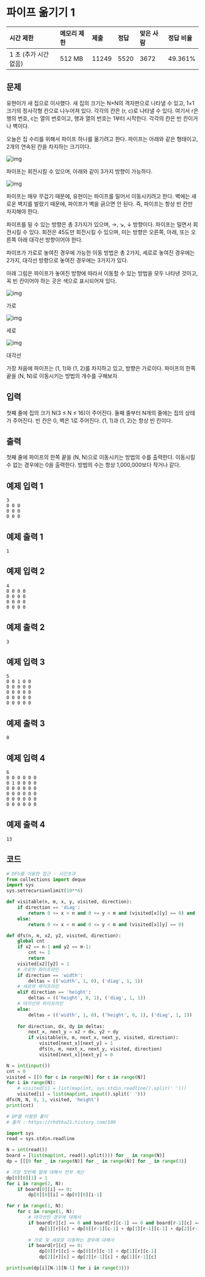 # 파이프 옮기기 1 

| 시간 제한             | 메모리 제한 | 제출  | 정답 | 맞은 사람 | 정답 비율 |
| :-------------------- | :---------- | :---- | :--- | :-------- | :-------- |
| 1 초 (추가 시간 없음) | 512 MB      | 11249 | 5520 | 3672      | 49.361%   |

## 문제

유현이가 새 집으로 이사했다. 새 집의 크기는 N×N의 격자판으로 나타낼 수 있고, 1×1크기의 정사각형 칸으로 나누어져 있다. 각각의 칸은 (r, c)로 나타낼 수 있다. 여기서 r은 행의 번호, c는 열의 번호이고, 행과 열의 번호는 1부터 시작한다. 각각의 칸은 빈 칸이거나 벽이다.

오늘은 집 수리를 위해서 파이프 하나를 옮기려고 한다. 파이프는 아래와 같은 형태이고, 2개의 연속된 칸을 차지하는 크기이다.

![img](https://upload.acmicpc.net/3ceac594-87df-487d-9152-c532f7136e1e/-/preview/)

파이프는 회전시킬 수 있으며, 아래와 같이 3가지 방향이 가능하다.

![img](https://upload.acmicpc.net/b29efafa-dbae-4522-809c-76d5c184a231/-/preview/)

파이프는 매우 무겁기 때문에, 유현이는 파이프를 밀어서 이동시키려고 한다. 벽에는 새로운 벽지를 발랐기 때문에, 파이프가 벽을 긁으면 안 된다. 즉, 파이프는 항상 빈 칸만 차지해야 한다.

파이프를 밀 수 있는 방향은 총 3가지가 있으며, →, ↘, ↓ 방향이다. 파이프는 밀면서 회전시킬 수 있다. 회전은 45도만 회전시킬 수 있으며, 미는 방향은 오른쪽, 아래, 또는 오른쪽 아래 대각선 방향이어야 한다.

파이프가 가로로 놓여진 경우에 가능한 이동 방법은 총 2가지, 세로로 놓여진 경우에는 2가지, 대각선 방향으로 놓여진 경우에는 3가지가 있다.

아래 그림은 파이프가 놓여진 방향에 따라서 이동할 수 있는 방법을 모두 나타낸 것이고, 꼭 빈 칸이어야 하는 곳은 색으로 표시되어져 있다.

![img](https://upload.acmicpc.net/0f445b26-4e5b-4169-8a1a-89c9e115907e/-/preview/)

가로

![img](https://upload.acmicpc.net/045d071f-0ea2-4ab5-a8db-61c215e7e7b7/-/preview/)

세로

![img](https://upload.acmicpc.net/ace5e982-6a52-4982-b51d-6c33c6b742bf/-/preview/)

대각선

가장 처음에 파이프는 (1, 1)와 (1, 2)를 차지하고 있고, 방향은 가로이다. 파이프의 한쪽 끝을 (N, N)로 이동시키는 방법의 개수를 구해보자.

## 입력

첫째 줄에 집의 크기 N(3 ≤ N ≤ 16)이 주어진다. 둘째 줄부터 N개의 줄에는 집의 상태가 주어진다. 빈 칸은 0, 벽은 1로 주어진다. (1, 1)과 (1, 2)는 항상 빈 칸이다.

## 출력

첫째 줄에 파이프의 한쪽 끝을 (N, N)으로 이동시키는 방법의 수를 출력한다. 이동시킬 수 없는 경우에는 0을 출력한다. 방법의 수는 항상 1,000,000보다 작거나 같다.

## 예제 입력 1 

```
3
0 0 0
0 0 0
0 0 0
```

## 예제 출력 1 

```
1
```

## 예제 입력 2 

```
4
0 0 0 0
0 0 0 0
0 0 0 0
0 0 0 0
```

## 예제 출력 2 

```
3
```

## 예제 입력 3 

```
5
0 0 1 0 0
0 0 0 0 0
0 0 0 0 0
0 0 0 0 0
0 0 0 0 0
```

## 예제 출력 3 

```
0
```

## 예제 입력 4 

```
6
0 0 0 0 0 0
0 1 0 0 0 0
0 0 0 0 0 0
0 0 0 0 0 0
0 0 0 0 0 0
0 0 0 0 0 0
```

## 예제 출력 4 

```
13
```

## 코드 

```python
# DFS를 이용한 접근 - 시간초과 
from collections import deque 
import sys 
sys.setrecursionlimit(10**6)

def visitable(n, m, x, y, visited, direction):
    if direction == 'diag': 
        return 0 <= x < n and 0 <= y < m and (visited[x][y] == 0) and (visited[x-1][y] == 0) and (visited[x][y-1] == 0)
    else:
    	return 0 <= x < n and 0 <= y < m and (visited[x][y] == 0)

def dfs(n, m, x2, y2, visited, direction):
    global cnt
    if x2 == n-1 and y2 == m-1: 
        cnt += 1
        return 
    visited[x2][y2] = 1
    # 가로의 파이프라인 
    if direction == 'width': 
    	deltas = (('width', 1, 0), ('diag', 1, 1))
    # 세로의 파이프라인 
    elif direction == 'height': 
    	deltas = (('height', 0, 1), ('diag', 1, 1))
    # 대각선의 파이프라인 
    else: 
        deltas = (('width', 1, 0), ('height', 0, 1), ('diag', 1, 1))
        
    for direction, dx, dy in deltas: 
        next_x, next_y = x2 + dx, y2 + dy 
        if visitable(n, m, next_x, next_y, visited, direction): 
            visited[next_x][next_y] = 1
            dfs(n, m, next_x, next_y, visited, direction)
            visited[next_x][next_y] = 0

N = int(input())
cnt = 0
visited = [[0 for c in range(N)] for c in range(N)]
for i in range(N): 
    # visited[i] = list(map(int, sys.stdin.readline().split(' ')))
    visited[i] = list(map(int, input().split(' ')))
dfs(N, N, 0, 1, visited, 'height')
print(cnt)
```

```python
# DP를 이용한 풀이 
# 출처 : https://rhdtka21.tistory.com/100

import sys
read = sys.stdin.readline

N = int(read())
board = [list(map(int, read().split())) for _ in range(N)]
dp = [[[0 for _ in range(N)] for _ in range(N)] for _ in range(3)]

# 가장 첫번째 열에 대해서 전부 계산 
dp[0][0][1] = 1
for i in range(2, N):
    if board[0][i] == 0:
        dp[0][0][i] = dp[0][0][i-1]

for r in range(1, N):
    for c in range(1, N):
        # 대각선인 경우에 대해서 
        if board[r][c] == 0 and board[r][c-1] == 0 and board[r-1][c] == 0:
            dp[1][r][c] = dp[0][r-1][c-1] + dp[1][r-1][c-1] + dp[2][r-1][c-1]
		
        # 가로 및 세로로 이동하는 경우에 대해서 
        if board[r][c] == 0:
            dp[0][r][c] = dp[0][r][c-1] + dp[1][r][c-1]
            dp[2][r][c] = dp[2][r-1][c] + dp[1][r-1][c]

print(sum(dp[i][N-1][N-1] for i in range(3)))
```

